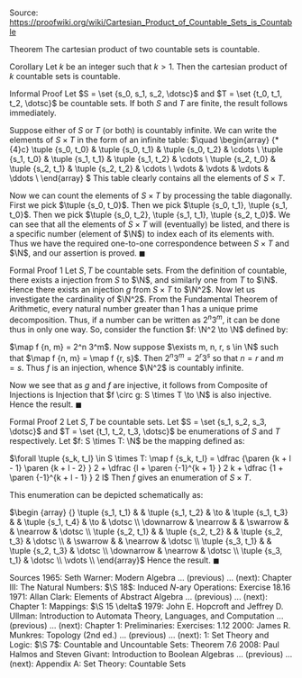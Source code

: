 # 

Source: https://proofwiki.org/wiki/Cartesian_Product_of_Countable_Sets_is_Countable



Theorem
The cartesian product of two countable sets is countable.


Corollary
Let $k$ be an integer such that $k > 1$.
Then the cartesian product of $k$ countable sets is countable.


Informal Proof
Let $S = \set {s_0, s_1, s_2, \dotsc}$ and $T = \set {t_0, t_1, t_2, \dotsc}$ be countable sets.
If both $S$ and $T$ are finite, the result follows immediately.

Suppose either of $S$ or $T$ (or both) is countably infinite.
We can write the elements of $S \times T$ in the form of an infinite table:
$\quad \begin{array} {*{4}c}
\tuple {s_0, t_0} & \tuple {s_0, t_1} & \tuple {s_0, t_2} & \cdots \\
\tuple {s_1, t_0} & \tuple {s_1, t_1} & \tuple {s_1, t_2} & \cdots \\
\tuple {s_2, t_0} & \tuple {s_2, t_1} & \tuple {s_2, t_2} & \cdots \\
\vdots  & \vdots  & \vdots & \ddots \\
\end{array}
$
This table clearly contains all the elements of $S \times T$.

Now we can count the elements of $S \times T$ by processing the table diagonally.
First we pick $\tuple {s_0, t_0}$.
Then we pick $\tuple {s_0, t_1}, \tuple {s_1, t_0}$. Then we pick $\tuple {s_0, t_2}, \tuple {s_1, t_1}, \tuple {s_2, t_0}$.
We can see that all the elements of $S \times T$ will (eventually) be listed, and there is a specific number (element of $\N$) to index each of its elements with.
Thus we have the required one-to-one correspondence between $S \times T$ and $\N$, and our assertion is proved.
$\blacksquare$


Formal Proof 1
Let $S, T$ be countable sets.
From the definition of countable, there exists a injection from $S$ to $\N$, and similarly one from $T$ to $\N$.
Hence there exists an injection $g$ from $S \times T$ to $\N^2$.
Now let us investigate the cardinality of $\N^2$.
From the Fundamental Theorem of Arithmetic, every natural number greater than $1$ has a unique prime decomposition.
Thus, if a number can be written as $2^n 3^m$, it can be done thus in only one way.
So, consider the function $f: \N^2 \to \N$ defined by:

$\map f {n, m} = 2^n 3^m$.
Now suppose $\exists m, n, r, s \in \N$ such that $\map f {n, m} = \map f {r, s}$.
Then $2^n 3^m = 2^r 3^s$ so that $n = r$ and $m = s$.
Thus $f$ is an injection, whence $\N^2$ is countably infinite.

Now we see that as $g$ and $f$ are injective, it follows from Composite of Injections is Injection that $f \circ g: S \times T \to \N$ is also injective.
Hence the result.
$\blacksquare$


Formal Proof 2
Let $S, T$ be countable sets.
Let $S = \set {s_1, s_2, s_3, \dotsc}$ and $T = \set {t_1, t_2, t_3, \dotsc}$ be enumerations of $S$ and $T$ respectively.
Let $f: S \times T: \N$ be the mapping defined as:

$\forall \tuple {s_k, t_l} \in S \times T: \map f {s_k, t_l} = \dfrac {\paren {k + l - 1} \paren {k + l - 2} } 2 + \dfrac {l + \paren {-1}^{k + 1} } 2 k + \dfrac {1 + \paren {-1}^{k + l - 1} } 2 l$
Then $f$ gives an enumeration of $S \times T$.

This enumeration can be depicted schematically as:

$\begin {array} {} \tuple {s_1, t_1} & & \tuple {s_1, t_2} & \to  & \tuple {s_1, t_3} & & \tuple {s_1, t_4} & \to & \dotsc \\
\downarrow & \nearrow & & \swarrow & & \nearrow  & \dotsc \\
\tuple {s_2, t_1} & & \tuple {s_2, t_2} & & \tuple {s_2, t_3} & \dotsc \\
& \swarrow & & \nearrow & \dotsc \\
\tuple {s_3, t_1} & & \tuple {s_2, t_3} & \dotsc \\
\downarrow & \nearrow & \dotsc \\
\tuple {s_3, t_1} & \dotsc \\
\vdots \\
\end{array}$
Hence the result.
$\blacksquare$


Sources
1965: Seth Warner: Modern Algebra ... (previous) ... (next): Chapter $\text {III}$: The Natural Numbers: $\S 18$: Induced $N$-ary Operations: Exercise $18.16$
1971: Allan Clark: Elements of Abstract Algebra ... (previous) ... (next): Chapter $1$: Mappings: $\S 15 \delta$
1979: John E. Hopcroft and Jeffrey D. Ullman: Introduction to Automata Theory, Languages, and Computation ... (previous) ... (next): Chapter $1$: Preliminaries: Exercises: $1.12$
2000: James R. Munkres: Topology (2nd ed.) ... (previous) ... (next): $1$: Set Theory and Logic: $\S 7$: Countable and Uncountable Sets: Theorem $7.6$
2008: Paul Halmos and Steven Givant: Introduction to Boolean Algebras ... (previous) ... (next): Appendix $\text{A}$: Set Theory: Countable Sets




